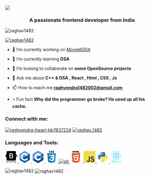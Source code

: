 <img src="https://github.com/raghav1482/raghav1482/blob/97d842b90d08ce66fb39a4c01079e720d820b684/Hi%20%F0%9F%91%8B%2C%20Myself%20Raghvendra%20Tiwari%20(1).gif" align="center"/>
<h3 align="center">A passionate frontend developer from India</h3>

<p align="left"> <img src="https://komarev.com/ghpvc/?username=raghav1482&label=Profile%20views&color=0e75b6&style=flat" alt="raghav1482" /> </p>

<p align="left"> <a href="https://github.com/ryo-ma/github-profile-trophy"><img src="https://github-profile-trophy.vercel.app/?username=raghav1482" alt="raghav1482" /></a> </p>

- 🔭 I’m currently working on [MovieADDA](https://github.com/raghav1482/MovieAdda)

- 🌱 I’m currently learning **DSA**

- 👯 I’m looking to collaborate on **some OpenSource projects**

- 💬 Ask me about **C++ & DSA , React , Html , CSS , Js**

- 📫 How to reach me **raghvendra1482002@gmail.com**

- ⚡ Fun fact **Why did the programmer go broke? He used up all his cache.**

<h3 align="left">Connect with me:</h3>
<p align="left">
<a href="https://linkedin.com/in/raghvendra-tiwari-bb7637224" target="blank"><img align="center" src="https://raw.githubusercontent.com/rahuldkjain/github-profile-readme-generator/master/src/images/icons/Social/linked-in-alt.svg" alt="raghvendra-tiwari-bb7637224" height="30" width="40" /></a>
<a href="https://instagram.com/raghav_1482" target="blank"><img align="center" src="https://raw.githubusercontent.com/rahuldkjain/github-profile-readme-generator/master/src/images/icons/Social/instagram.svg" alt="raghav_1482" height="30" width="40" /></a>
</p>

<h3 align="left">Languages and Tools:</h3>
<p align="left"> <a href="https://getbootstrap.com" target="_blank" rel="noreferrer"> <img src="https://raw.githubusercontent.com/devicons/devicon/master/icons/bootstrap/bootstrap-plain-wordmark.svg" alt="bootstrap" width="40" height="40"/> </a> <a href="https://www.cprogramming.com/" target="_blank" rel="noreferrer"> <img src="https://raw.githubusercontent.com/devicons/devicon/master/icons/c/c-original.svg" alt="c" width="40" height="40"/> </a> <a href="https://www.w3schools.com/cpp/" target="_blank" rel="noreferrer"> <img src="https://raw.githubusercontent.com/devicons/devicon/master/icons/cplusplus/cplusplus-original.svg" alt="cplusplus" width="40" height="40"/> </a> <a href="https://www.w3schools.com/css/" target="_blank" rel="noreferrer"> <img src="https://raw.githubusercontent.com/devicons/devicon/master/icons/css3/css3-original-wordmark.svg" alt="css3" width="40" height="40"/> </a> <a href="https://git-scm.com/" target="_blank" rel="noreferrer"> <img src="https://www.vectorlogo.zone/logos/git-scm/git-scm-icon.svg" alt="git" width="40" height="40"/> </a> <a href="https://www.w3.org/html/" target="_blank" rel="noreferrer"> <img src="https://raw.githubusercontent.com/devicons/devicon/master/icons/html5/html5-original-wordmark.svg" alt="html5" width="40" height="40"/> </a> <a href="https://developer.mozilla.org/en-US/docs/Web/JavaScript" target="_blank" rel="noreferrer"> <img src="https://raw.githubusercontent.com/devicons/devicon/master/icons/javascript/javascript-original.svg" alt="javascript" width="40" height="40"/> </a> <a href="https://www.python.org" target="_blank" rel="noreferrer"> <img src="https://raw.githubusercontent.com/devicons/devicon/master/icons/python/python-original.svg" alt="python" width="40" height="40"/> </a> <a href="https://reactjs.org/" target="_blank" rel="noreferrer"> <img src="https://raw.githubusercontent.com/devicons/devicon/master/icons/react/react-original-wordmark.svg" alt="react" width="40" height="40"/> </a> </p>

<p><img align="left" src="https://github-readme-stats.vercel.app/api/top-langs?username=raghav1482&show_icons=true&locale=en&layout=compact" alt="raghav1482" /></p>

<p>&nbsp;<img align="center" src="https://github-readme-stats.vercel.app/api?username=raghav1482&show_icons=true&locale=en" alt="raghav1482" /></p>
